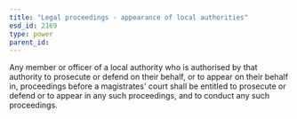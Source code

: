 ```yaml
---
title: "Legal proceedings - appearance of local authorities"
esd_id: 2169
type: power
parent_id:  
---
```


Any member or officer of a local authority who is authorised by that authority to prosecute or defend on their behalf, or to appear on their behalf in, proceedings before a magistrates' court shall be entitled to prosecute or defend or to appear in any such proceedings, and to conduct any such proceedings.

